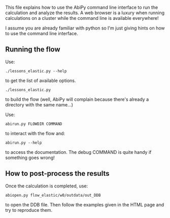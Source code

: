 This file explains how to use the AbiPy command line interface to run the calculation and analyze the results.
A web browser is a luxury when running calculations on a cluster while the command line is available everywhere!

I assume you are already familiar with python so I'm just giving hints on how to use the command line interface.

## Running the flow

Use:

    ./lessons_elastic.py --help

to get the list of available options.

    ./lessons_elastic.py 

to build the flow 
(well, AbiPy will complain because there's already a directory with the same name...)

Use:

    abirun.py FLOWDIR COMMAND

to interact with the flow and:

    abirun.py --help 

to access the documentation.
The debug COMMAND is quite handy if something goes wrong!

## How to post-process the results


Once the calculation is completed, use:

    abiopen.py flow_elastic/w0/outdata/out_DDB

to open the DDB file.
Then follow the examples given in the HTML page and try to reproduce them.
